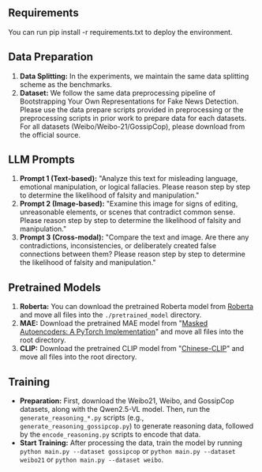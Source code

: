 ## Requirements
You can run pip install -r requirements.txt to deploy the environment.
## Data Preparation
1.  **Data Splitting:** In the experiments, we maintain the same data splitting scheme as the benchmarks.
2.  **Dataset:** We follow the same data preprocessing pipeline of Bootstrapping Your Own Representations for Fake News Detection. Please use the data prepare scripts provided in preprocessing or the preprocessing scripts in prior work to prepare data for each datasets. For all datasets (Weibo/Weibo-21/GossipCop), please download from the official source.

## LLM Prompts
1.  **Prompt 1 (Text-based):** "Analyze this text for misleading language, emotional manipulation, or logical fallacies. Please reason step by step to determine the likelihood of falsity and manipulation."
2.  **Prompt 2 (Image-based):** "Examine this image for signs of editing, unreasonable elements, or scenes that contradict common sense. Please reason step by step to determine the likelihood of falsity and manipulation."
3.  **Prompt 3 (Cross-modal):** "Compare the text and image. Are there any contradictions, inconsistencies, or deliberately created false connections between them? Please reason step by step to determine the likelihood of falsity and manipulation."
   
## Pretrained Models

1.  **Roberta:** You can download the pretrained Roberta model from [Roberta](<link-to-roberta>) and move all files into the `./pretrained_model` directory.
2.  **MAE:** Download the pretrained MAE model from "[Masked Autoencoders: A PyTorch Implementation](<link-to-mae>)" and move all files into the root directory.
3.  **CLIP:** Download the pretrained CLIP model from "[Chinese-CLIP](<link-to-clip>)" and move all files into the root directory.

## Training
* **Preparation:** First, download the Weibo21, Weibo, and GossipCop datasets, along with the Qwen2.5-VL model. Then, run the `generate_reasoning_*.py` scripts (e.g., `generate_reasoning_gossipcop.py`) to generate reasoning data, followed by the `encode_reasoning.py` scripts to encode that data.
* **Start Training:** After processing the data, train the model by running `python main.py --dataset gossipcop` or `python main.py --dataset weibo21` or `python main.py --dataset weibo`.

